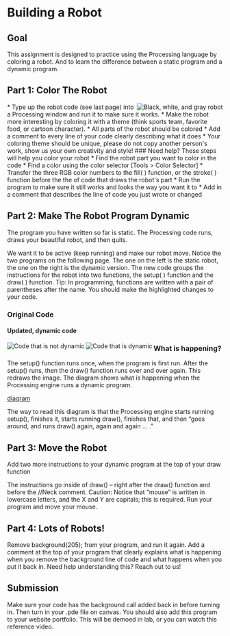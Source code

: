 # Building a Robot
## Goal 
This assignment is designed to practice using the Processing language by coloring a robot. And to learn the difference between a static program and a dynamic program. 
## Part 1: Color The Robot
<img align="right" src="https://github.com/susanev/2016_Winter_UWHCDE_p5/blob/master/exercises/robot/images/robot.png" alt="Black, white, and gray robot">
* Type up the robot code (see last page) into a Processing window and run it to make sure it works. 
* Make the robot more interesting by coloring it with a theme (think sports team, favorite food, or cartoon character).
* All parts of the robot should be colored
* Add a comment to every line of your code clearly describing what it does
* Your coloring theme should be unique, please do not copy another person's work, show us your own creativity and style!
### Need help?
These steps will help you color your robot
* Find the robot part you want to color in the code
* Find a color using the color selector [Tools > Color Selector]
* Transfer the three RGB color numbers to the fill( ) function, or the stroke( ) function before the the of code that draws the robot's part
* Run the program to make sure it still works and looks the way you want it to
* Add in a comment that describes the line of code you just wrote or changed

## Part 2: Make The Robot Program Dynamic
The program you have written so far is static. The Processing code runs, draws your beautiful robot, and then quits. 

We want it to be active (keep running) and make our robot move. Notice the two programs on the following page. The one on the left is the static robot, the one on the right is the dynamic version. The new code groups the instructions for the robot into two functions, the setup( ) function and the draw( ) function. Tip: In programming, functions are written with a pair of parentheses after the name. You should make the highlighted changes to your code. 

### Original Code
#### Updated, dynamic code
<img align="left" src="https://github.com/susanev/2016_Winter_UWHCDE_p5/blob/master/exercises/robot/images/code_not_dynamic.png" alt="Code that is not dynamic">

<img align="left" src="https://github.com/susanev/2016_Winter_UWHCDE_p5/blob/master/exercises/robot/images/code_dynamic.png" alt="Code that is dynamic">


### What is happening?
The setup() function runs once, when the program is first run. After the setup() runs, then the draw() function runs over and over again. This redraws the image. The diagram shows what is happening when the Processing engine runs a dynamic program.

[diagram]

The way to read this diagram is that the Processing engine starts running setup(), finishes it, starts running draw(), finishes that, and then “goes around, and runs draw() again, again and again … .”

## Part 3: Move the Robot
Add two more instructions to your dynamic program at the top of your draw function

The instructions go inside of draw() – right after the draw() function and before the //Neck comment. Caution: Notice that “mouse” is written in lowercase letters, and the X and Y are capitals; this is required. Run your program and move your mouse.

## Part 4: Lots of Robots!
Remove background(205); from your program, and run it again. Add a comment at the top of your program that clearly explains what is happening when you remove the background line of code and what happens when you put it back in. Need help understanding this? Reach out to us!

## Submission
Make sure your code has the background call added back in before turning in. Then turn in your .pde file on canvas. You should also add this program to your website portfolio. This will be demoed in lab, or you can watch this reference video.

[diagram]: https://github.com/susanev/2016_Winter_UWHCDE_p5/blob/master/exercises/robot/images/diagram.png "diagram showing how setup and draw flow"

